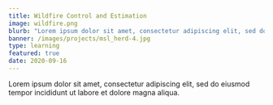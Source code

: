 ```yaml
---
title: Wildfire Control and Estimation
image: wildfire.png
blurb: "Lorem ipsum dolor sit amet, consectetur adipiscing elit, sed do eiusmod tempor incididunt ut labore et dolore magna aliqua."
banner: /images/projects/msl_herd-4.jpg
type: learning
featured: true
date: 2020-09-16
---
```


Lorem ipsum dolor sit amet, consectetur adipiscing elit, sed do eiusmod tempor incididunt ut labore et dolore magna aliqua.

